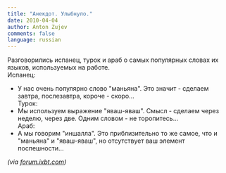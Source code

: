 ```yaml
---
title: "Анекдот. Улыбнуло."
date: 2010-04-04
author: Anton Zujev
comments: false
language: russian
---
```


Разговорились испанец, турок и араб о самых популярных словах их языков, используeмых на работе.  
Испанец:  
- У нас очень популярно слово "маньяна". Это значит - сделаем завтра, послезавтра, короче - скоро...  
Турок:  
- Мы используем выражение "яваш-яваш". Смысл - сделаем через неделю, через две. Одним словом - не торопитесь...  
Араб:  
- А мы говорим "иншалла". Это приблизительно то же самое, что и "маньяна" и "яваш-яваш", но отсутствует ваш элемент поспешности...

*(via [forum.ixbt.com](http://forum.ixbt.com/topic.cgi?id=79:3894-88))*
